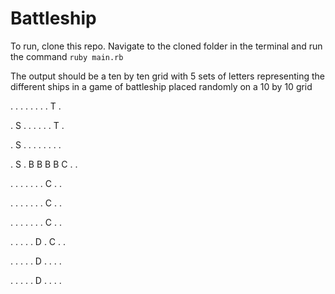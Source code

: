 # Battleship

To run, clone this repo. Navigate to the cloned folder in the terminal and run the command `ruby main.rb`

The output should be a ten by ten grid with 5 sets of letters representing the different ships in a game of battleship
placed randomly on a 10 by 10 grid

. . . . . . . . T .

. S . . . . . . T .

. S . . . . . . . .

. S . B B B B C . .

. . . . . . . C . .

. . . . . . . C . .

. . . . . . . C . .

. . . . . D . C . .

. . . . . D . . . .

. . . . . D . . . .
